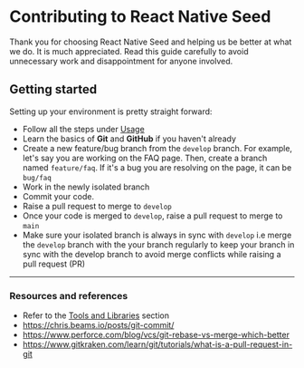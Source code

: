 # Contributing to React Native Seed

Thank you for choosing React Native Seed and helping us be better at what we do. It is much appreciated. Read this guide carefully to avoid unnecessary work and disappointment for anyone involved.

## Getting started

Setting up your environment is pretty straight forward:

- Follow all the steps under [Usage](https://github.com/rashtay/WeatherApp#usage)
- Learn the basics of **Git** and **GitHub** if you haven't already
- Create a new feature/bug branch from the `develop` branch. For example, let's say you are working on the FAQ page. Then, create a branch named `feature/faq`. If it's a bug you are resolving on the page, it can be `bug/faq`
- Work in the newly isolated branch
- Commit your code.
- Raise a pull request to merge to `develop`
- Once your code is merged to `develop`, raise a pull request to merge to `main`
- Make sure your isolated branch is always in sync with `develop` i.e merge the `develop` branch with the your branch regularly to keep your branch in sync with the develop branch to avoid merge conflicts while raising a pull request (PR)

---

### Resources and references

- Refer to the [Tools and Libraries](https://github.com/rashtay/WeatherApp#tools-and-libraries) section
- https://chris.beams.io/posts/git-commit/
- https://www.perforce.com/blog/vcs/git-rebase-vs-merge-which-better
- https://www.gitkraken.com/learn/git/tutorials/what-is-a-pull-request-in-git
